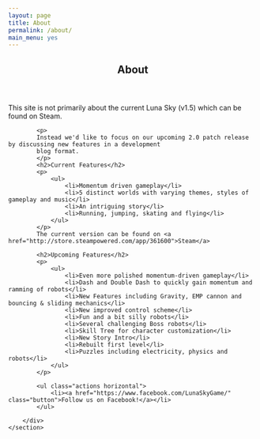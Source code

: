 ```yaml
---
layout: page
title: About
permalink: /about/
main_menu: yes
---
```

<div id="main" class="alt">
    <section id="one">
        <div class="inner">
            <!-- 
            <ul class="actions horizontal">
                <li><a href="/about" class="button special">About</a></li>
            </ul> 
            -->
            <header class="major">
                <h1>About</h1>
            </header>
            <p>
            This site is not primarily about the current Luna Sky (v1.5) which can be found on Steam.
            </p>
            
            <p>
            Instead we'd like to focus on our upcoming 2.0 patch release by discussing new features in a development
            blog format.
            </p>
            <h2>Current Features</h2>
            <p>
                <ul>
                    <li>Momentum driven gameplay</li>
                    <li>5 distinct worlds with varying themes, styles of gameplay and music</li>
                    <li>An intriguing story</li>
                    <li>Running, jumping, skating and flying</li>
                </ul>
            </p>
            The current version can be found on <a href="http://store.steampowered.com/app/361600">Steam</a>
            
            <h2>Upcoming Features</h2>
            <p>
                <ul>
                    <li>Even more polished momentum-driven gameplay</li>
                    <li>Dash and Double Dash to quickly gain momentum and ramming of robots</li>
                    <li>New Features including Gravity, EMP cannon and bouncing & sliding mechanics</li>
                    <li>New improved control scheme</li>
                    <li>Fun and a bit silly robots</li>
                    <li>Several challenging Boss robots</li>
                    <li>Skill Tree for character customization</li>
                    <li>New Story Intro</li>
                    <li>Rebuilt first level</li>
                    <li>Puzzles including electricity, physics and robots</li> 
                </ul>
            </p>

            <ul class="actions horizontal">
                <li><a href="https://www.facebook.com/LunaSkyGame/" class="button">Follow us on Facebook!</a></li>
            </ul>

        </div>
    </section>
</div>
